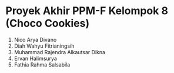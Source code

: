 # Proyek Akhir PPM-F Kelompok 8 (Choco Cookies)

1. Nico Arya Divano
2. Diah Wahyu Fitrianingsih
3. Muhammad Rajendra Alkautsar Dikna
4. Ervan Halimsurya
5. Fathia Rahma Salsabila
